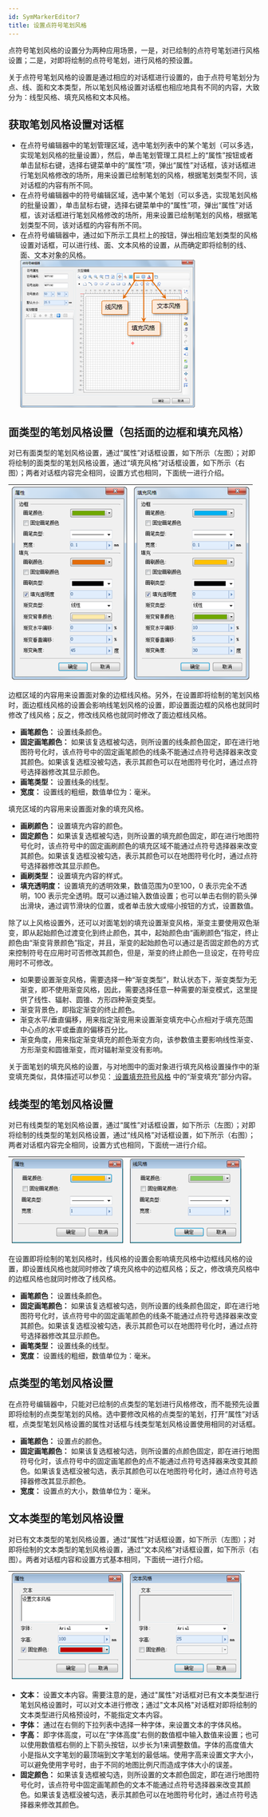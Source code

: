 ```yaml
---
id: SymMarkerEditor7
title: 设置点符号笔划风格
---
```

点符号笔划风格的设置分为两种应用场景，一是，对已绘制的点符号笔划进行风格设置；二是，对即将绘制的点符号笔划，进行风格的预设置。

关于点符号笔划风格的设置是通过相应的对话框进行设置的，由于点符号笔划分为点、线、面和文本类型，所以笔划风格设置对话框也相应地具有不同的内容，大致分为：线型风格、填充风格和文本风格。

## 获取笔划风格设置对话框

* 在点符号编辑器中的笔划管理区域，选中笔划列表中的某个笔划（可以多选，实现笔划风格的批量设置），然后，单击笔划管理工具栏上的“属性”按钮或者单击鼠标右键，选择右键菜单中的“属性”项，弹出“属性”对话框，该对话框进行笔划风格修改的场所，用来设置已绘制笔划的风格，根据笔划类型不同，该对话框的内容有所不同。
* 在点符号编辑器中的符号编辑区域，选中某个笔划（可以多选，实现笔划风格的批量设置），单击鼠标右键，选择右键菜单中的“属性”项，弹出“属性”对话框，该对话框进行笔划风格修改的场所，用来设置已绘制笔划的风格，根据笔划类型不同，该对话框的内容有所不同。
* 在点符号编辑器中，通过如下所示工具栏上的按钮，弹出相应笔划类型的风格设置对话框，可以进行线、面、文本风格的设置，从而确定即将绘制的线、面、文本对象的风格。   
 ![](img/SymMarkerEditor6t2.png)  



## 面类型的笔划风格设置（包括面的边框和填充风格）

对已有面类型的笔划风格设置，通过“属性”对话框设置，如下所示（左图）；对即将绘制的面类型的笔划风格设置，通过“填充风格”对话框设置，如下所示（右图）；两者对话框内容完全相同，设置方式也相同，下面统一进行介绍。

![](img/SymMarkerEditor7t1.png) | ![](img/SymMarkerEditor7t2.png)  
---|---  

边框区域的内容用来设置面对象的边框线风格。另外，在设置即将绘制的笔划风格时，面边框线风格的设置会影响线笔划风格的设置，即设置面边框的风格也就同时修改了线风格；反之，修改线风格也就同时修改了面边框线风格。

* **画笔颜色：** 设置线条颜色。
* **固定画笔颜色：** 如果该复选框被勾选，则所设置的线条颜色固定，即在进行地图符号化时，该点符号中的固定画笔颜色的线条不能通过点符号选择器来改变其颜色。如果该复选框没被勾选，表示其颜色可以在地图符号化时，通过点符号选择器修改其显示颜色。
* **画笔类型：** 设置线条的线型。
* **宽度：** 设置线的粗细，数值单位为：毫米。

填充区域的内容用来设置面对象的填充风格。

* **画刷颜色：** 设置填充内容的颜色。
* **固定颜色：** 如果该复选框被勾选，则所设置的填充颜色固定，即在进行地图符号化时，该点符号中的固定画刷颜色的填充区域不能通过点符号选择器来改变其颜色。如果该复选框没被勾选，表示其颜色可以在地图符号化时，通过点符号选择器修改其显示颜色。
* **画刷类型：** 设置填充内容的样式。
* **填充透明度：** 设置填充的透明效果，数值范围为0至100，0 表示完全不透明，100 表示完全透明。既可以通过输入数值设置；也可以单击右侧的箭头弹出滑块，通过调节滑块的位置，或者单击放大或缩小按钮的方式，设置数值。

除了以上风格设置外，还可以对面笔划的填充设置渐变风格，渐变主要使用双色渐变，即从起始颜色过渡变化到终止颜色，其中，起始颜色由“画刷颜色”指定，终止颜色由“渐变背景颜色”指定，并且，渐变的起始颜色可以通过是否固定颜色的方式来控制符号在应用时可否修改其颜色，但是，渐变的终止颜色一旦设定，在符号应用时不可修改。

* 如果要设置渐变风格，需要选择一种“渐变类型”，默认状态下，渐变类型为无渐变，即不使用渐变风格，因此，需要选择任意一种需要的渐变模式，这里提供了线性、辐射、圆锥、方形四种渐变类型。
* 渐变背景色，即指定渐变的终止颜色。
* 渐变水平/垂直偏移，用来指定渐变用来设置渐变填充中心点相对于填充范围中心点的水平或垂直的偏移百分比。
* 渐变角度，用来指定渐变填充的颜色渐变方向，该参数值主要影响线性渐变、方形渐变和圆锥渐变，而对辐射渐变没有影响。

关于面笔划的填充风格的设置，与对地图中的面对象进行填充风格设置操作中的渐变填充类似，具体描述可以参见：[
设置填充符号风格](SymFillSelector3.htm) 中的“渐变填充”部分内容。

## 线类型的笔划风格设置

对已有线类型的笔划风格设置，通过“属性”对话框设置，如下所示（左图）；对即将绘制的线类型的笔划风格设置，通过“线风格”对话框设置，如下所示（右图）；两者对话框内容完全相同，设置方式也相同，下面统一进行介绍。

![](img/SymMarkerEditor7t3.png) | ![](img/SymMarkerEditor7t4.png)  
---|---  

在设置即将绘制的笔划风格时，线风格的设置会影响填充风格中边框线风格的设置，即设置线风格也就同时修改了填充风格中的边框风格；反之，修改填充风格中的边框风格也就同时修改了线风格。

* **画笔颜色：** 设置线条颜色。
* **固定画笔颜色：** 如果该复选框被勾选，则所设置的线条颜色固定，即在进行地图符号化时，该点符号中的固定画笔颜色的线条不能通过点符号选择器来改变其颜色。如果该复选框没被勾选，表示其颜色可以在地图符号化时，通过点符号选择器修改其显示颜色。
* **画笔类型：** 设置线条的线型。
* **宽度：** 设置线的粗细，数值单位为：毫米。

## 点类型的笔划风格设置

在点符号编辑器中，只能对已绘制的点类型的笔划进行风格修改，而不能预先设置即将绘制的点类型笔划的风格。选中要修改风格的点类型的笔划，打开“属性”对话框，点类型笔划风格设置的属性对话框与线类型笔划风格设置使用相同的对话框。

* **画笔颜色：** 设置点的颜色。
* **固定画笔颜色：** 如果该复选框被勾选，则所设置的点颜色固定，即在进行地图符号化时，该点符号中的固定画笔颜色的点不能通过点符号选择器来改变其颜色。如果该复选框没被勾选，表示其颜色可以在地图符号化时，通过点符号选择器修改其显示颜色。
* **宽度：** 设置点的大小，数值单位为：毫米。

## 文本类型的笔划风格设置

对已有文本类型的笔划风格设置，通过“属性”对话框设置，如下所示（左图）；对即将绘制的文本类型的笔划风格设置，通过“文本风格”对话框设置，如下所示（右图）。两者对话框内容和设置方式基本相同，下面统一进行介绍。

![](img/SymMarkerEditor7t6.png) | ![](img/SymMarkerEditor7t7.png)  
---|---    

* **文本：** 设置文本内容。需要注意的是，通过"属性"对话框对已有文本类型进行笔划风格设置时，可以对文本进行修改；通过"文本风格"对话框对即将绘制的文本类型进行风格预设时，不能指定文本内容。
* **字体：** 通过在右侧的下拉列表中选择一种字体，来设置文本的字体风格。
* **字高：** 即字体高度，可以在"字体高度"右侧的数值框中输入数值来设置；也可以使用数值框右侧的上下箭头按钮，以步长为1来调整数值。字体的高度值大小是指从文字笔划的最顶端到文字笔划的最低端。使用字高来设置文字大小，可以避免使用字号时，由于不同的地图比例尺而造成字体大小的误差。
* **固定颜色：** 如果该复选框被勾选，则所设置的文本颜色固定，即在进行地图符号化时，该点符号中固定画笔颜色的文本不能通过点符号选择器来改变其颜色。如果该复选框没被勾选，表示其颜色可以在地图符号化时，通过点符号选择器来修改其颜色。
